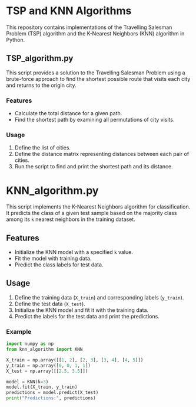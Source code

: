 # TSP and KNN Algorithms

This repository contains implementations of the Travelling Salesman Problem (TSP) algorithm and the K-Nearest Neighbors (KNN) algorithm in Python.

## TSP_algorithm.py

This script provides a solution to the Travelling Salesman Problem using a brute-force approach to find the shortest possible route that visits each city and returns to the origin city.

### Features

- Calculate the total distance for a given path.
- Find the shortest path by examining all permutations of city visits.

### Usage

1. Define the list of cities.
2. Define the distance matrix representing distances between each pair of cities.
3. Run the script to find and print the shortest path and its distance.


# KNN_algorithm.py

This script implements the K-Nearest Neighbors algorithm for classification. It predicts the class of a given test sample based on the majority class among its `k` nearest neighbors in the training dataset.

## Features

- Initialize the KNN model with a specified `k` value.
- Fit the model with training data.
- Predict the class labels for test data.

## Usage

1. Define the training data (`X_train`) and corresponding labels (`y_train`).
2. Define the test data (`X_test`).
3. Initialize the KNN model and fit it with the training data.
4. Predict the labels for the test data and print the predictions.

### Example

```python
import numpy as np
from knn_algorithm import KNN

X_train = np.array([[1, 2], [2, 3], [3, 4], [4, 5]])
y_train = np.array([0, 0, 1, 1])
X_test = np.array([[2.5, 3.5]])

model = KNN(k=3)
model.fit(X_train, y_train)
predictions = model.predict(X_test)
print("Predictions:", predictions)

